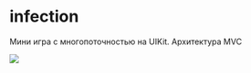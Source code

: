 # infection

Мини игра с многопоточностью на UIKit. 
Архитектура MVC

![](https://i.ibb.co/kmWr2nY/Screenshot-2024-04-29-at-01-13-24.png)
